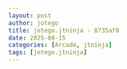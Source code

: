 ```yaml
---
layout: post
author: jotego
title: jotego.jtninja - 8735af8
date: 2025-08-15
categories: [Arcade, jtninja]
tags: [jotego.jtninja]
---
```


